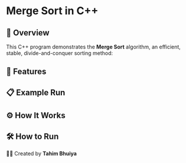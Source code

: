 # Merge Sort in C++

## 📌 Overview

This C++ program demonstrates the **Merge Sort** algorithm, an efficient, stable, divide-and-conquer sorting method:

## 🔧 Features

## 📋 Example Run

## ⚙ How It Works

## 🛠 How to Run

👨‍💻 Created by **Tahim Bhuiya**
